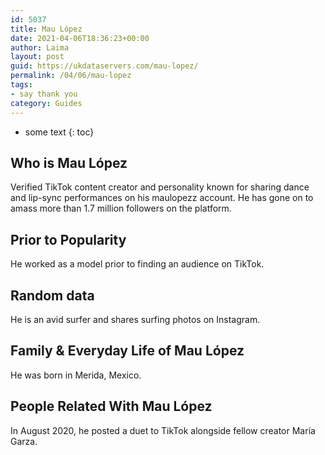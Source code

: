 ```yaml
---
id: 5037
title: Mau López
date: 2021-04-06T18:36:23+00:00
author: Laima
layout: post
guid: https://ukdataservers.com/mau-lopez/
permalink: /04/06/mau-lopez
tags:
- say thank you
category: Guides
---
```


* some text
{: toc}


## Who is Mau López
                  
                  
                  
Verified TikTok content creator and personality known for sharing dance and lip-sync performances on his maulopezz account. He has gone on to amass more than 1.7 million followers on the platform.
                  
              
            
              
            
                
                
                
## Prior to Popularity
                  
                  
                  
He worked as a model prior to finding an audience on TikTok. 
                  
              
            
              
            
                
                
                
## Random data
                  
                  
                  
He is an avid surfer and shares surfing photos on Instagram.
                  
              
            
              
            
                
                
                
## Family & Everyday Life of Mau López
                  
                  
                  
He was born in Merida, Mexico.
                  
              
            
              
            
                
                
                
## People Related With Mau López
                  
                  
                  
In August 2020, he posted a duet to TikTok alongside fellow creator María Garza.
                  
              
            
              
            
                
              
            
              
              
            
            
              
            
          
          
          
